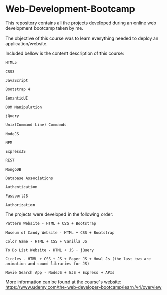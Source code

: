 # Web-Development-Bootcamp

This repository contains all the projects developed during an online web development bootcamp taken by me.

The objective of this course was to learn everything needed to deploy an application/website. 

Included bellow is the content description of this course:

	HTML5

	CSS3

	JavaScript

	Bootstrap 4

	SemanticUI

	DOM Manipulation

	jQuery

	Unix(Command Line) Commands

	NodeJS

	NPM

	ExpressJS

	REST

	MongoDB

	Database Associations

	Authentication

	PassportJS

	Authorization

The projects were developed in the following order:

	Pattern Website - HTML + CSS + Bootstrap
	
	Museum of Candy Website - HTML + CSS + Bootstrap
	
	Color Game - HTML + CSS + Vanilla JS
	
	To Do List Website - HTML + JS + jQuery
	
	Circles - HTML + CSS + JS + Paper JS + Howl Js (the last two are animation and sound libraries for JS)
	
	Movie Search App - NodeJS + EJS + Express + APIs

More information can be found at the course's website: https://www.udemy.com/the-web-developer-bootcamp/learn/v4/overview
